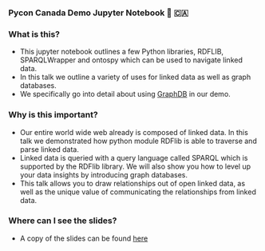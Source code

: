 ### Pycon Canada Demo Jupyter Notebook 🐍 🇨🇦

### What is this?
- This jupyter notebook outlines a few Python libraries, RDFLIB, SPARQLWrapper and ontospy which can be used to navigate linked data. 
- In this talk we outline a variety of uses for linked data as well as graph databases. 
- We specifically go into detail about using [GraphDB](https://graphdb.ontotext.com/) in our demo. 

### Why is this important?
- Our entire world wide web already is composed of linked data. In this talk we demonstrated how python module RDFlib is able to traverse and parse linked data.
- Linked data is queried with a query language called SPARQL which is supported by the RDFlib library. We will also show you how to level up your data insights by introducing graph databases. 
- This talk allows you to draw relationships out of open linked data, as well as the unique value of communicating the relationships from linked data.

### Where can I see the slides?
- A copy of the slides can be found [here](https://docs.google.com/presentation/d/1T57ePFj-ZWAo04vi44e3E56X8_XVkeInWIk3R_lnBM8/edit#slide=id.p) 

